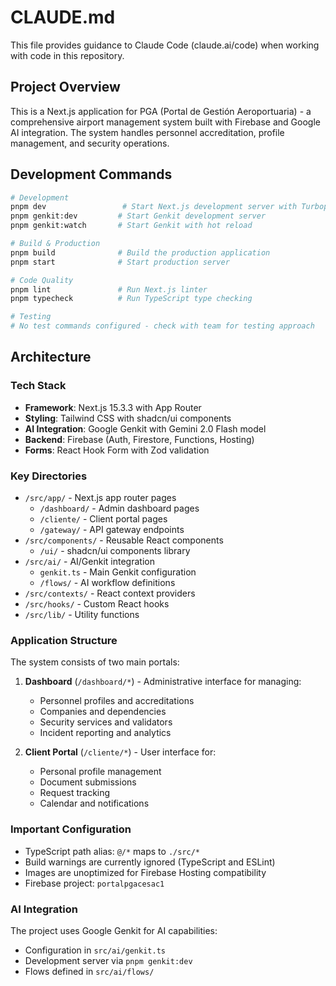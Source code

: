 # CLAUDE.md

This file provides guidance to Claude Code (claude.ai/code) when working with code in this repository.

## Project Overview

This is a Next.js application for PGA (Portal de Gestión Aeroportuaria) - a comprehensive airport management system built with Firebase and Google AI integration. The system handles personnel accreditation, profile management, and security operations.

## Development Commands

```bash
# Development
pnpm dev                 # Start Next.js development server with Turbopack
pnpm genkit:dev         # Start Genkit development server
pnpm genkit:watch       # Start Genkit with hot reload

# Build & Production
pnpm build              # Build the production application
pnpm start              # Start production server

# Code Quality
pnpm lint               # Run Next.js linter
pnpm typecheck          # Run TypeScript type checking

# Testing
# No test commands configured - check with team for testing approach
```

## Architecture

### Tech Stack
- **Framework**: Next.js 15.3.3 with App Router
- **Styling**: Tailwind CSS with shadcn/ui components
- **AI Integration**: Google Genkit with Gemini 2.0 Flash model
- **Backend**: Firebase (Auth, Firestore, Functions, Hosting)
- **Forms**: React Hook Form with Zod validation

### Key Directories
- `/src/app/` - Next.js app router pages
  - `/dashboard/` - Admin dashboard pages
  - `/cliente/` - Client portal pages
  - `/gateway/` - API gateway endpoints
- `/src/components/` - Reusable React components
  - `/ui/` - shadcn/ui components library
- `/src/ai/` - AI/Genkit integration
  - `genkit.ts` - Main Genkit configuration
  - `/flows/` - AI workflow definitions
- `/src/contexts/` - React context providers
- `/src/hooks/` - Custom React hooks
- `/src/lib/` - Utility functions

### Application Structure
The system consists of two main portals:
1. **Dashboard** (`/dashboard/*`) - Administrative interface for managing:
   - Personnel profiles and accreditations
   - Companies and dependencies
   - Security services and validators
   - Incident reporting and analytics

2. **Client Portal** (`/cliente/*`) - User interface for:
   - Personal profile management
   - Document submissions
   - Request tracking
   - Calendar and notifications

### Important Configuration
- TypeScript path alias: `@/*` maps to `./src/*`
- Build warnings are currently ignored (TypeScript and ESLint)
- Images are unoptimized for Firebase Hosting compatibility
- Firebase project: `portalpgacesac1`

### AI Integration
The project uses Google Genkit for AI capabilities:
- Configuration in `src/ai/genkit.ts`
- Development server via `pnpm genkit:dev`
- Flows defined in `src/ai/flows/`